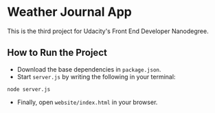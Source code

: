 # Weather Journal App
This is the third project for Udacity's Front End Developer Nanodegree.

## How to Run the Project
* Download the base dependencies in `package.json`.
* Start `server.js` by writing the following in your terminal:
```
node server.js
```
* Finally, open `website/index.html` in your browser.